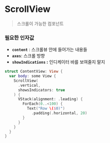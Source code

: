 # ScrollView

> 스크롤이 가능한 컴포넌트
> 

### 필요한 인자값

- **`content`** : 스크롤뷰 안에 들어가는 내용들
- **`axes`**: 스크롤 방향
- **`showIndications` :** 인디케이터 바를 보여줄지 말지

```swift
struct ContentView: View {
  var body: some View {
    ScrollView(
      .vertical, 
      showsIndicators: true
    ) {
      VStack(alignment: .leading) {
        ForEach(0..<100) {
          Text("Row \($0)")
            .padding(.horizontal, 20)
        }
      }
    }
  }
}
```
